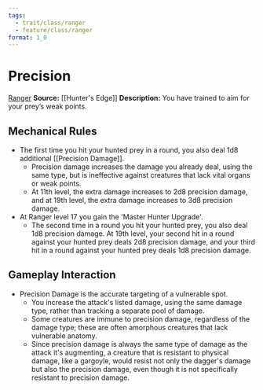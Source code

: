 ```yaml
---
tags:
  - trait/class/ranger
  - feature/class/ranger
format: 1_0
---
```

# Precision

[Ranger](Ranger.md "Class Trait")
**Source:** [[Hunter's Edge]]
**Description:** You have trained to aim for your prey’s weak points. 

## Mechanical Rules

- The first time you hit your hunted prey in a round, you also deal 1d8 additional [[Precision Damage]]. 
	- Precision damage increases the damage you already deal, using the same type, but is ineffective against creatures that lack vital organs or weak points.
	- At 11th level, the extra damage increases to 2d8 precision damage, and at 19th level, the extra damage increases to 3d8 precision damage.
- At Ranger level 17 you gain the 'Master Hunter Upgrade'. 
	- The second time in a round you hit your hunted prey, you also deal 1d8 precision damage. At 19th level, your second hit in a round against your hunted prey deals 2d8 precision damage, and your third hit in a round against your hunted prey deals 1d8 precision damage.

## Gameplay Interaction

- Precision Damage is the accurate targeting of a vulnerable spot.
	- You increase the attack's listed damage, using the same damage type, rather than tracking a separate pool of damage.
	- Some creatures are immune to precision damage, regardless of the damage type; these are often amorphous creatures that lack vulnerable anatomy.
	- Since precision damage is always the same type of damage as the attack it's augmenting, a creature that is resistant to physical damage, like a gargoyle, would resist not only the dagger's damage but also the precision damage, even though it is not specifically resistant to precision damage.  